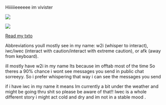 Hiiiiiieeeeee im vivister

![](https://file.garden/ZoDPf45LLl_qpQ-e/two-time-forsaken.gif?v=1736892994234)

![](https://komarev.com/ghpvc/?username=girlsrituals&color=lightgrey&style=flat&label=freaks)

[Read my txto](https://txto.eu.org/shift)

Abbreviations youll mostly see in my name: w2i (whisper to interact), iwc/iwec (interact with caution/interact with extreme caution), or afk (away from keyboard). 

ill mostly have w2i in my name Its because im offtab most of the time So theres a 90% chance i wont see messages you send in public chat sorreeyy. So i prefer whispering that way i can see the messages you send

if i have iwc in my name it means Im currently a bit under the weather and might be going thru shit so please be aware of that!! Iwec is a whole different story i might act cold and dry and im not in a stable mood . 
